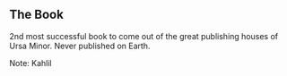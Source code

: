 ## The Book
2nd most successful book to come out of the great publishing houses of Ursa Minor.
Never published on Earth.

Note:
Kahlil
